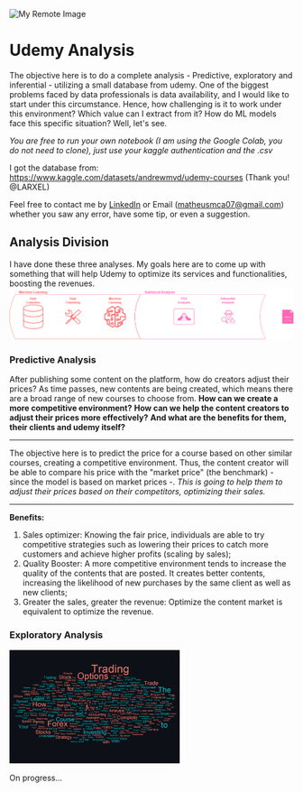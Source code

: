 ![My Remote Image](https://logodownload.org/wp-content/uploads/2019/07/udemy-logo.png)


# Udemy Analysis

The objective here is to do a complete analysis - Predictive, exploratory and inferential - utilizing a small database from udemy. One of the biggest problems faced by data professionals is data availability, and I would like to start under this circumstance. Hence, how challenging is it to work under this environment? Which value can I extract from it? How do ML models face this specific situation? Well, let's see.

*You are free to run your own notebook (I am using the Google Colab, you do not need to clone), just use your kaggle authentication and the .csv*

I got the database from: https://www.kaggle.com/datasets/andrewmvd/udemy-courses (Thank you! @LARXEL)

Feel free to contact me by [LinkedIn](https://www.linkedin.com/in/m-mca/) or Email (matheusmca07@gmail.com) whether you saw any error, have some tip, or even a suggestion. 

## Analysis Division
I have done these three analyses. My goals here are to come up with something that will help Udemy to optimize its services and functionalities, boosting the revenues.
![My Image](dg_2.png)
### Predictive Analysis

After publishing some content on the platform, how do creators adjust their prices? As time passes, new contents are being created, which means there are a broad range of new courses to choose from. **How can we create a more competitive environment?** **How can we help the content creators to adjust their prices more effectively?** **And what are the benefits for them, their clients and udemy itself?**

---
The objective here is to predict the price for a course based on other similar courses, creating a competitive environment. Thus, the content creator will be able to compare his price with the "market price" (the benchmark) - since the model is based on market prices -. *This is going to help them to adjust their prices based on their competitors, optimizing their sales.*

---
**Benefits:**
1. Sales optimizer: Knowing the fair price, individuals are able to try competitive strategies such as lowering their prices to catch more customers and achieve higher profits (scaling by sales);
2. Quality Booster: A more competitive environment tends to increase the quality of the contents that are posted. It creates better contents, increasing the likelihood of new purchases by the same client as well as new clients;
3. Greater the sales, greater the revenue: Optimize the content market is equivalent to optimize the revenue.


### Exploratory Analysis

<img src="./eda_analysis/plots/wcloud2.png" width=60% />

On progress... 
